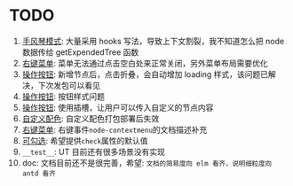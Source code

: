 # TODO

1. [手风琴模式](/components/accordion): 大量采用 hooks 写法，导致上下文割裂，我不知道怎么把 node 数据传给 getExpendedTree 函数
2. [右键菜单](/components/contextMenu): 菜单无法通过点击空白处来正常关闭，另外菜单布局需要优化
3. [操作按钮](/components/operate): 新增节点后，点击折叠，会自动增加 loading 样式，该问题已解决，下次发包可以看见
4. [操作按钮](/components/operate): 按钮样式问题
5. [操作按钮](/components/operate): 使用插槽，让用户可以传入自定义的节点内容
6. [自定义配色](/components/color): 自定义配色打包部署后失效
7. [右键菜单](/components/contextMenu): 右键事件`node-contextmenu`的文档描述补充
8. [可勾选](/components/check): 希望提供`check`属性的默认值
9. `__test__`: UT 目前还有很多场景没有实现
10. doc: 文档目前还不是很完善，希望: `文档的简易度向 elm 看齐，说明细粒度向 antd 看齐`